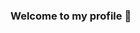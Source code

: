 ### Welcome to my profile 👋

<!--
**LeenY0/LeenY0** is a ✨ _special_ ✨ repository because its `README.md` (this file) appears on your GitHub profile.

Here are some ideas to get you started:

- 🔭 I’m currently studying CS
- 🌱 I’m currently learning Python 
- 👯 I’m looking to collaborate on .....
- 🤔 I’m looking for help with ...
- 💬 Ask me about any technical questions 
- 📫 How to reach me: 
- 😄 Pronouns: she/her 
-->

